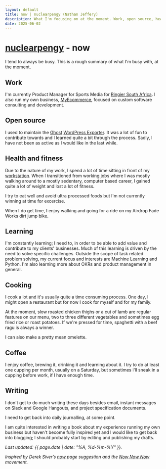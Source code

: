 ```yaml
---
layout: default
title: now | nuclearpengy (Nathan Jeffery)
description: What I'm focusing on at the moment. Work, open source, health and fitness, learning, cooking, coffee and writing.
date: 2025-06-02
---
```


<h1><a href="{{site.url}}">nuclearpengy</a> - now</h1>

I tend to always be busy. This is a rough summary of what I'm busy with, at the moment.

## Work
I'm currently Product Manager for Sports Media for [Ringier South Africa](https://www.ringier.co.za/). I also run my own business, [MyEcommerce](https://www.myecommerce.codes/), focused on custom software consulting and development.

## Open source
I used to maintain the [Ghost](https://ghost.org/) [WordPress Exporter](https://wordpress.org/plugins/ghost/). It was a lot of fun to contribute towards and I learned quite a bit through the process. Sadly, I have not been as active as I would like in the last while.

## Health and fitness
Due to the nature of my work, I spend a lot of time sitting in front of my <a href="{{site.baseurl}}/gear/#workstation">workstation</a>. When I transitioned from working jobs where I was mostly walking around to a mostly sedentary, computer based career, I gained quite a lot of weight and lost a lot of fitness.

I try to eat well and avoid ultra processed foods but I'm not currently winning at time for excercise.

When I do get time, I enjoy walking and going for a ride on my Airdrop Fade Works dirt jump bike.

## Learning
I'm constantly learning; I need to, in order to be able to add value and contribute to my clients' businesses. Much of this learning is driven by the need to solve specific challenges. Outside the scope of task related problem solving, my current focus and interests are Machine Learning and Python. I'm also learning more about OKRs and product management in general.

## Cooking
I cook a lot and it's usually quite a time consuming process. One day, I might open a restaurant but for now I cook for myself and for my family.

At the moment, slow roasted chicken thighs or a cut of lamb are regular features on our menu, two to three different vegetables and sometimes egg fried rice or roast potatoes. If we're pressed for time, spaghetti with a beef ragu is always a winner.

I can also make a pretty mean omelette.

## Coffee
I enjoy coffee, brewing it, drinking it and learning about it. I try to do at least one cupping per month, usually on a Saturday, but sometimes I'll sneak in a cupping before work, if I have enough time.

## Writing
I don't get to do much writing these days besides email, instant messages on Slack and Google Hangouts, and project specification documents.

<!--Besides email and instant messages on Slack and Google Hangouts, my main writing activity is daily journaling which I've been doing consistently since Wednesday, 28 December 2016. Initially attempted as a bit of a [30 Day Challenge](https://www.ted.com/talks/matt_cutts_try_something_new_for_30_days) but eventually ended up turning into my alternative to posting random things on social media that most people don't care about reading anyway. -->

I need to get back into daily journalling, at some point.

I am quite interested in writing a book about my experience running my own business but haven't become fully inspired yet and I would like to get back into blogging; I should probably start by editing and publishing my drafts. <!-- but for now, journaling consistently is where it is at. -->

_Last updated: {{ page.date | date: "%A, %d-%m-%Y" }}._

_Inspired by Derek Siver’s [now](https://sivers.org/now) page suggestion and the [Now Now Now](https://nownownow.com/) movement._
